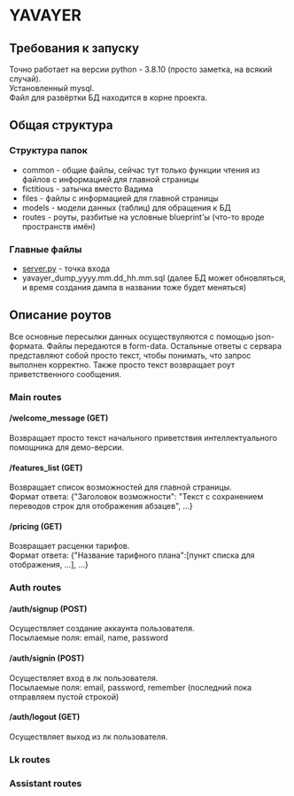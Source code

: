 # YAVAYER

## Требования к запуску
Точно работает на версии python - 3.8.10 (просто заметка, на всякий случай).  
Установленный mysql.  
Файл для развёртки БД находится в корне проекта.

## Общая структура
### Структура папок
* common - общие файлы, сейчас тут только функции чтения из файлов с информацией для главной страницы
* fictitious - затычка вместо Вадима
* files - файлы с информацией для главной страницы
* models - модели данных (таблиц) для обращения к БД
* routes - роуты, разбитые на условные blueprint'ы (что-то вроде пространств имён)

### Главные файлы
* [server.py](server.py) - точка входа
* yavayer_dump_yyyy.mm.dd_hh.mm.sql (далее БД может обновляться, и время создания дампа в названии тоже будет меняться)

## Описание роутов
Все основные пересылки данных осуществуляются с помощью json-формата. Файлы передаются в form-data. Остальные ответы с сервара представляют собой просто текст, чтобы понимать, что запрос выполнен корректно. Также просто текст возвращает роут приветственного сообщения.

### Main routes
#### /welcome_message (GET)
Возвращает просто текст начального приветствия интеллектуального помощника для демо-версии.

#### /features_list (GET)
Возвращает список возможностей для главной страницы.  
Формат ответа: {"Заголовок возможности": "Текст с сохранением переводов строк для отображения абзацев", ...}

#### /pricing (GET)
Возвращает расценки тарифов.  
Формат ответа: {"Название тарифного плана":[пункт списка для отображения, ...], ...}

### Auth routes
#### /auth/signup (POST)
Осуществляет создание аккаунта пользователя.  
Посылаемые поля: email, name, password

#### /auth/signin (POST)
Осуществляет вход в лк пользователя.  
Посылаемые поля: email, password, remember (последний пока отправляем пустой строкой)

#### /auth/logout (GET)
Осуществляет выход из лк пользователя.

### Lk routes

### Assistant routes

